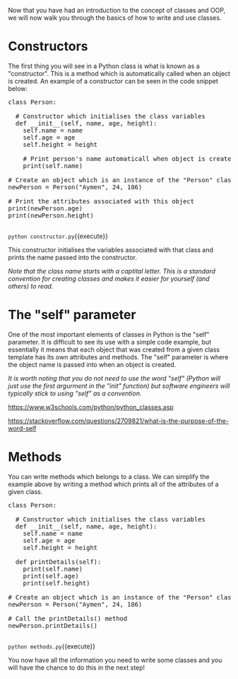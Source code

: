 Now that you have had an introduction to the concept of classes and OOP, we will now walk you through the basics of how to write and use classes.

# Constructors
The first thing you will see in a Python class is what is known as a "constructor". This is a method which is automatically called when an object is created. An example of a constructor can be seen in the code snippet below:

<pre class="file" data-filename="constructor.py" data-target="replace">
class Person:

  # Constructor which initialises the class variables
  def __init__(self, name, age, height):
    self.name = name
    self.age = age
    self.height = height
    
    # Print person's name automaticall when object is created 
    print(self.name)

# Create an object which is an instance of the "Person" class
newPerson = Person("Aymen", 24, 186)

# Print the attributes associated with this object
print(newPerson.age)
print(newPerson.height)

</pre>

`python constructor.py`{{execute}}

This constructor initialises the variables associated with that class and prints the name passed into the constructor.

_Note that the class name starts with a captital letter. This is a standard convention for creating classes and makes it easier for yourself (and others) to read._

# The "self" parameter
One of the most important elements of classes in Python is the "self" parameter. It is difficult to see its use with a simple code example, but essentially it means that each object that was created from a given class template has its own attributes and methods. The "self" parameter is where the object name is passed into when an object is created. 

_It is worth noting that you do not need to use the word "self" (Python will just use the first argurment in the "init" function) but software engineers will typically stick to using "self" as a convention._

https://www.w3schools.com/python/python_classes.asp

https://stackoverflow.com/questions/2709821/what-is-the-purpose-of-the-word-self

# Methods
You can write methods which belongs to a class. We can simplify the example above by writing a method which prints all of the attributes of a given class.

<pre class="file" data-filename="methods.py" data-target="replace">
class Person:

  # Constructor which initialises the class variables
  def __init__(self, name, age, height):
    self.name = name
    self.age = age
    self.height = height
    
  def printDetails(self):
    print(self.name)
    print(self.age)
    print(self.height)

# Create an object which is an instance of the "Person" class
newPerson = Person("Aymen", 24, 186)

# Call the printDetails() method
newPerson.printDetails()

</pre>

`python methods.py`{{execute}}

You now have all the information you need to write some classes and you will have the chance to do this in the next step!

